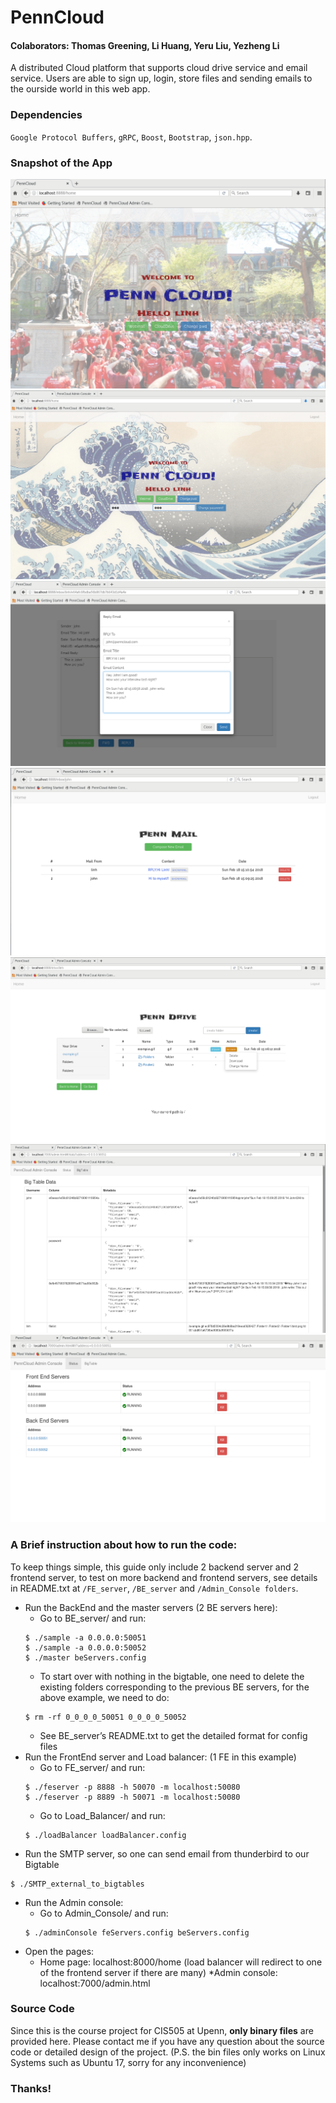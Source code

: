 # PennCloud
#### Colaborators: Thomas Greening, Li Huang, Yeru Liu, Yezheng Li
A distributed Cloud platform that supports cloud drive service and email service. Users are able to sign up, login, store files and sending emails to the ourside world in this web app. 

### Dependencies
`Google Protocol Buffers`, `gRPC`, `Boost`, `Bootstrap`, `json.hpp`. 

### Snapshot of the App
![Penn2](https://github.com/Aieener/PennCloud/blob/master/penn2.png)
![Penn6](https://github.com/Aieener/PennCloud/blob/master/penn6.png)
![Penn3](https://github.com/Aieener/PennCloud/blob/master/penn3.png)
![Penn4](https://github.com/Aieener/PennCloud/blob/master/penn4.png)
![Penn8](https://github.com/Aieener/PennCloud/blob/master/penn8.png)
![Penn5](https://github.com/Aieener/PennCloud/blob/master/penn5.png)
![Penn7](https://github.com/Aieener/PennCloud/blob/master/penn7.png)


### A Brief instruction about how to run the code:
To keep things simple, this guide only include 2 backend server and 2 frontend server, to test on more backend and frontend servers, see details in README.txt at `/FE_server`, `/BE_server` and `/Admin_Console folders`.
* Run the BackEnd and the master servers (2 BE servers here):
  * Go to BE_server/ and run:
  ```
  $ ./sample -a 0.0.0.0:50051 
  $ ./sample -a 0.0.0.0:50052 	
  $ ./master beServers.config
  ```
  * To start over with nothing in the bigtable, one need to delete the existing folders corresponding to the previous BE
  servers, for the above example, we need to do: 
  ```
  $ rm -rf 0_0_0_0_50051 0_0_0_0_50052
  ```
  * See BE_server’s README.txt to get the detailed format for config files
* Run the FrontEnd server and Load balancer: (1 FE in this example)
  * Go to FE_server/ and run:
  ```
  $ ./feserver -p 8888 -h 50070 -m localhost:50080
  $ ./feserver -p 8889 -h 50071 -m localhost:50080
  ```
  * Go to Load_Balancer/ and run:
  ```
  $ ./loadBalancer loadBalancer.config
  ```
* Run the SMTP server, so one can send email from thunderbird to our Bigtable
```
$ ./SMTP_external_to_bigtables
```
* Run the Admin console: 
  * Go to Admin_Console/ and run:
  ```
  $ ./adminConsole feServers.config beServers.config
  ```
* Open the pages:
  * Home page: localhost:8000/home (load balancer will redirect to one of the frontend server if there are many)
  *Admin console: localhost:7000/admin.html

### Source Code
Since this is the course project for CIS505 at Upenn, **only binary files** are provided here. Please contact me if you have any question about the source code or detailed design of the project. (P.S. the bin files only works on Linux Systems such as Ubuntu 17, sorry for any inconvenience) 

### Thanks!
